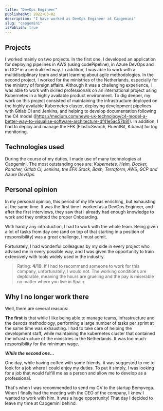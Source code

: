 ```yaml
---
title: "DevOps Engineer"
publishedAt: 2022-03-02
description: "I have worked as DevOps Engineer at Capgemini"
slug: "capgemini"
isPublish: true
---
```


## Projects

I worked mainly on two projects. In the first one, I developed an application for deploying pipelines in AWS (using codePipeline), in Azure DevOps and in GCP in a centralized way. In addition, I was able to work with a multidisciplinary team and start learning about agile methodologies.
In the second project, I worked for the ministries of the Netherlands, especially for the ministry of foreign affairs. Although it was a challenging experience, I was able to work with skilled professionals on an international project using Kubernetes in a highly available product environment. To dig deeper, my work on this project consisted of maintaining the infrastructure deployed on the highly available Kubernetes cluster, deploying development pipelines with Gitlab CI and Jenkins, and helping to develop documentation following the C4 model ([https://medium.com/news-uk-technology/c4-model-a-better-way-to-visualise-software-architecture-df41e5ac57b8]). In addition, I had to deploy and manage the EFK (ElasticSearch, FluentBit, Kibana) for log monitoring.

## Technologies used 

During the course of my duties, I made use of many technologies at Capgemini. The most outstanding ones are:
_Kubernetes, Helm, Docker, Rancher, Gitlab CI, Jenkins, the EFK Stack, Bash, Terraform, AWS, GCP and Azure DevOps_.

## Personal opinion

In my personal opinion, this period of my life was enriching, but exhausting at the same time.
It was the first time I worked as a DevOps Engineer, and after the first interviews, they saw that I already had enough knowledge to work and they omitted the proper Onboarding.

With hardly any introduction, I had to work with the whole team. Being given a lot of tasks from day one (and on top of that starting in a position of responsibility) was a great challenge, I must admit.

Fortunately, I had wonderful colleagues by my side in every project who advised me in every possible way, and I was given the opportunity to train extensively with tools widely used in the industry.

> Rating: **4/10**. If I had to recommend someone to work for this company, unfortunately, I would not. The working conditions are deplorable, meaning the hours are grueling and the pay is miserable no matter where you live in Spain. 

[https://medium.com/news-uk-technology/c4-model-a-better-way-to-visualise-software-architecture-df41e5ac57b8]: https://medium.com/news-uk-technology/c4-model-a-better-way-to-visualise-software-architecture-df41e5ac57b8

## Why I no longer work there

Well, there are several reasons:

**The first** is that while I like being able to manage teams, infrastructure and the devops methodology, performing a large number of tasks per sprint at the same time was exhausting. I had to take care of helping the development staff, while maintaining the kubernetes cluster that contained the infrastructure of the ministries in the Netherlands. It was too much responsibility for the minimum wage. 

**_While the second one..._**

One day, while having coffee with some friends, it was suggested to me to look for a job where I could enjoy my duties. To put it simply, I was looking for a job that would fulfill me as a person and allow me to develop as a professional.

That's when I was recommended to send my CV to the startup Bemyvega. When I finally had the meeting with the CEO of the company, I knew I wanted to work with him. It was a huge opportunity! That day I decided to leave my time at Capgemini behind.